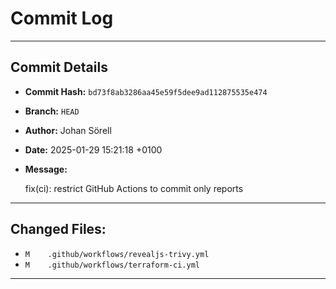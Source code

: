 # Commit Log

---

## Commit Details

- **Commit Hash:**   `bd73f8ab3286aa45e59f5dee9ad112875535e474`
- **Branch:**        `HEAD`
- **Author:**        Johan Sörell
- **Date:**          2025-01-29 15:21:18 +0100
- **Message:**

  fix(ci): restrict GitHub Actions to commit only reports

---

## Changed Files:

- `M	.github/workflows/revealjs-trivy.yml`
- `M	.github/workflows/terraform-ci.yml`

---
